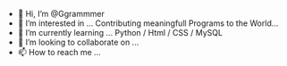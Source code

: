 - 👋 Hi, I’m @Ggrammmer
- 👀 I’m interested in ... Contributing meaningfull Programs to the World...
- 🌱 I’m currently learning ... Python / Html / CSS / MySQL
- 💞️ I’m looking to collaborate on ... 
- 📫 How to reach me ... 

<!---
Ggrammmer/Ggrammmer is a ✨ special ✨ repository because its `README.md` (this file) appears on your GitHub profile.
You can click the Preview link to take a look at your changes.
--->
